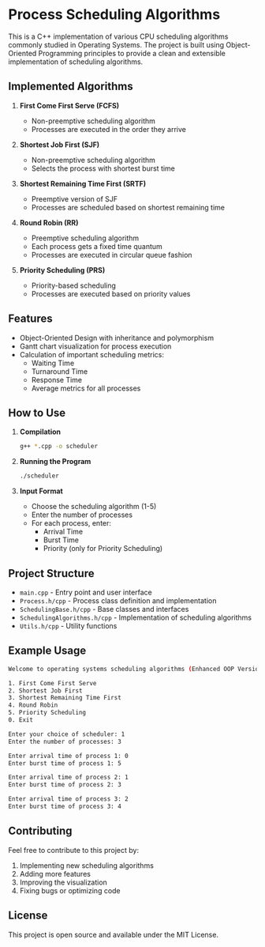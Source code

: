 # Process Scheduling Algorithms

This is a C++ implementation of various CPU scheduling algorithms commonly studied in Operating Systems. The project is built using Object-Oriented Programming principles to provide a clean and extensible implementation of scheduling algorithms.

## Implemented Algorithms

1. **First Come First Serve (FCFS)**
   - Non-preemptive scheduling algorithm
   - Processes are executed in the order they arrive

2. **Shortest Job First (SJF)**
   - Non-preemptive scheduling algorithm
   - Selects the process with shortest burst time

3. **Shortest Remaining Time First (SRTF)**
   - Preemptive version of SJF
   - Processes are scheduled based on shortest remaining time

4. **Round Robin (RR)**
   - Preemptive scheduling algorithm
   - Each process gets a fixed time quantum
   - Processes are executed in circular queue fashion

5. **Priority Scheduling (PRS)**
   - Priority-based scheduling
   - Processes are executed based on priority values

## Features

- Object-Oriented Design with inheritance and polymorphism
- Gantt chart visualization for process execution
- Calculation of important scheduling metrics:
  - Waiting Time
  - Turnaround Time
  - Response Time
  - Average metrics for all processes

## How to Use

1. **Compilation**
   ```bash
   g++ *.cpp -o scheduler
   ```

2. **Running the Program**
   ```bash
   ./scheduler
   ```

3. **Input Format**
   - Choose the scheduling algorithm (1-5)
   - Enter the number of processes
   - For each process, enter:
     - Arrival Time
     - Burst Time
     - Priority (only for Priority Scheduling)

## Project Structure

- `main.cpp` - Entry point and user interface
- `Process.h/cpp` - Process class definition and implementation
- `SchedulingBase.h/cpp` - Base classes and interfaces
- `SchedulingAlgorithms.h/cpp` - Implementation of scheduling algorithms
- `Utils.h/cpp` - Utility functions

## Example Usage

```bash
Welcome to operating systems scheduling algorithms (Enhanced OOP Version)

1. First Come First Serve
2. Shortest Job First
3. Shortest Remaining Time First
4. Round Robin
5. Priority Scheduling
0. Exit

Enter your choice of scheduler: 1
Enter the number of processes: 3

Enter arrival time of process 1: 0
Enter burst time of process 1: 5

Enter arrival time of process 2: 1
Enter burst time of process 2: 3

Enter arrival time of process 3: 2
Enter burst time of process 3: 4
```

## Contributing

Feel free to contribute to this project by:
1. Implementing new scheduling algorithms
2. Adding more features
3. Improving the visualization
4. Fixing bugs or optimizing code

## License

This project is open source and available under the MIT License. 